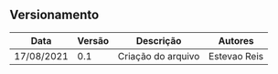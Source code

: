 
## Versionamento 
| Data       | Versão | Descrição         | Autores       | 
| ---------- | ------ | ----------------- | ------------- | 
| 17/08/2021 | 0.1    | Criação do arquivo| Estevao Reis  |